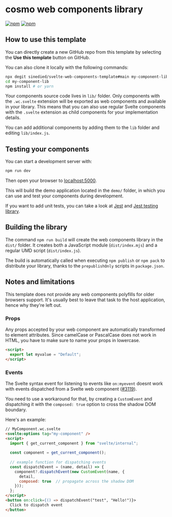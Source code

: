 # cosmo web components library


[![npm](https://img.shields.io/npm/v/cosmo-wc.svg)](https://www.npmjs.com/package/cosmo-wc) [![npm](https://img.shields.io/npm/dt/cosmo-wc.svg)](https://www.npmjs.com/package/cosmo-wc)

## How to use this template

You can directly create a new GitHub repo from this template by selecting the **Use this template** button on GitHub.

You can also clone it locally with the following commands:

```bash
npx degit sinedied/svelte-web-components-template#main my-component-lib
cd my-component-lib
npm install # or yarn
```

Your components source code lives in `lib/` folder. Only components with the `.wc.svelte` extension will be exported as web components and available in your library. This means that you can also use regular Svelte components with the `.svelte` extension as child components for your implementation details.

You can add additional components by adding them to the `lib` folder and editing `lib/index.js`.

## Testing your components

You can start a development server with:

```bash
npm run dev
```

Then open your browser to [localhost:5000](http://localhost:5000).

This will build the demo application located in the `demo/` folder, in which you can use and test your components during development.

If you want to add unit tests, you can take a look at [Jest](https://jestjs.io) and [Jest testing library](https://github.com/testing-library/svelte-testing-library). 

## Building the library

The command `npm run build` will create the web components library in the `dist/` folder. It creates both a JavaScript module (`dist/index.mjs`) and a regular UMD script (`dist/index.js`).

The build is automatically called when executing `npm publish` or `npm pack` to distribute your library, thanks to the `prepublishOnly` scripts in `package.json`.

## Notes and limitations

This template does not provide any web components polyfills for older browsers support. It's usually best to leave that task to the host application, hence why they're left out.

### Props

Any props accepted by your web component are automatically transformed to element attributes. Since camelCase or PascalCase does not work in HTML, you have to make sure to name your props in lowercase.

```html
<script>
  export let myvalue = "Default";
</script>
```

### Events

The Svelte syntax event for listening to events like `on:myevent` doesnt work with events dispatched from a Svelte web component ([#3119](https://github.com/sveltejs/svelte/issues/3119)).

You need to use a workaround for that, by creating a `CustomEvent` and dispatching it with the `composed: true` option to cross the shadow DOM boundary.

Here's an example:

```html
// MyComponent.wc.svelte
<svelte:options tag="my-component" />
<script>
  import { get_current_component } from "svelte/internal";
  
  const component = get_current_component();
  
  // example function for dispatching events
  const dispatchEvent = (name, detail) => {
    component?.dispatchEvent(new CustomEvent(name, {
      detail,
      composed: true  // propagate across the shadow DOM
    }));
  };
</script>
<button on:click={() => dispatchEvent("test", "Hello!")}>
  Click to dispatch event
</button>
```
